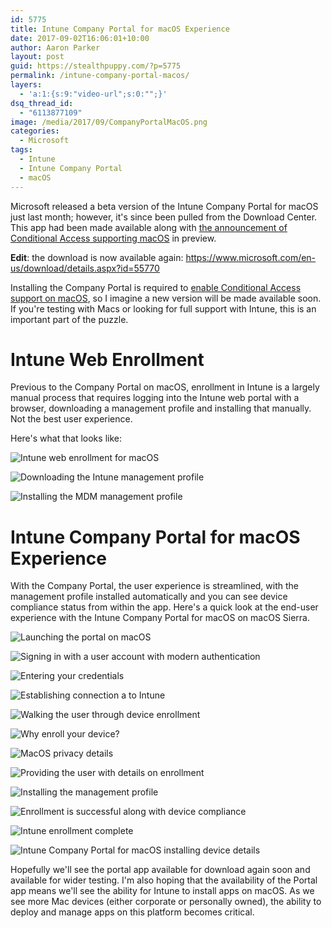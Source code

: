 ```yaml
---
id: 5775
title: Intune Company Portal for macOS Experience
date: 2017-09-02T16:06:01+10:00
author: Aaron Parker
layout: post
guid: https://stealthpuppy.com/?p=5775
permalink: /intune-company-portal-macos/
layers:
  - 'a:1:{s:9:"video-url";s:0:"";}'
dsq_thread_id:
  - "6113877109"
image: /media/2017/09/CompanyPortalMacOS.png
categories:
  - Microsoft
tags:
  - Intune
  - Intune Company Portal
  - macOS
---
```

Microsoft released a beta version of the Intune Company Portal for macOS just last month; however, it's since been pulled from the Download Center. This app had been made available along with [the announcement of Conditional Access supporting macOS](https://blogs.technet.microsoft.com/enterprisemobility/2017/08/23/azure-ad-and-intune-now-support-macos-in-conditional-access/) in preview.

**Edit**: the download is now available again: <https://www.microsoft.com/en-us/download/details.aspx?id=55770>

Installing the Company Portal is required to [enable Conditional Access support on macOS](https://docs.microsoft.com/en-au/intune/compliance-policy-create-mac-os), so I imagine a new version will be made available soon. If you're testing with Macs or looking for full support with Intune, this is an important part of the puzzle.

# Intune Web Enrollment

Previous to the Company Portal on macOS, enrollment in Intune is a largely manual process that requires logging into the Intune web portal with a browser, downloading a management profile and installing that manually. Not the best user experience.

Here's what that looks like:

![Intune web enrollment for macOS]({{site.baseurl}}/media/2017/09/Intune-WebEnroll.png)

![Downloading the Intune management profile]({{site.baseurl}}/media/2017/09/Intune-WebEnroll2.png)

![Installing the MDM management profile]({{site.baseurl}}/media/2017/09/Intune-WebEnroll-Profile.png)

# Intune Company Portal for macOS Experience

With the Company Portal, the user experience is streamlined, with the management profile installed automatically and you can see device compliance status from within the app. Here's a quick look at the end-user experience with the Intune Company Portal for macOS on macOS Sierra.

![Launching the portal on macOS]({{site.baseurl}}/media/2017/09/MacCompanyPortal1.png)
  
![Signing in with a user account with modern authentication]({{site.baseurl}}/media/2017/09/MacCompanyPortal2.png)

![Entering your credentials]({{site.baseurl}}/media/2017/09/MacCompanyPortal3.png)

![Establishing connection a to Intune]({{site.baseurl}}/media/2017/09/MacCompanyPortal4.png)

![Walking the user through device enrollment]({{site.baseurl}}/media/2017/09/MacCompanyPortal5.png)

![Why enroll your device?]({{site.baseurl}}/media/2017/09/MacCompanyPortal6.png)

![MacOS privacy details]({{site.baseurl}}/media/2017/09/MacCompanyPortal7.png)

![Providing the user with details on enrollment]({{site.baseurl}}/media/2017/09/MacCompanyPortal8.png)

![Installing the management profile]({{site.baseurl}}/media/2017/09/MacCompanyPortal9.png)

![Enrollment is successful along with device compliance]({{site.baseurl}}/media/2017/09/MacCompanyPortal10.png)

![Intune enrollment complete]({{site.baseurl}}/media/2017/09/MacCompanyPortal11.png)

![Intune Company Portal for macOS installing device details]({{site.baseurl}}/media/2017/09/MacCompanyPortal12a.png)

Hopefully we'll see the portal app available for download again soon and available for wider testing. I'm also hoping that the availability of the Portal app means we'll see the ability for Intune to install apps on macOS. As we see more Mac devices (either corporate or personally owned), the ability to deploy and manage apps on this platform becomes critical.
